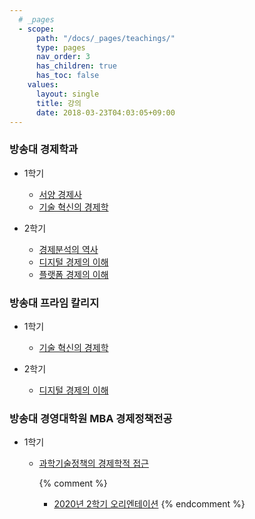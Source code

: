 ```yaml
---
  # _pages
  - scope:
      path: "/docs/_pages/teachings/"
      type: pages
	  nav_order: 3
	  has_children: true
	  has_toc: false
    values:
      layout: single
	  title: 강의
	  date: 2018-03-23T04:03:05+09:00
---
```


### 방송대 경제학과
- 1학기 
  * [서양 경제사](/teachings/economic_history/)
  * [기술 혁신의 경제학](/teachings/technological_innovation/)

- 2학기 
  * [경제분석의 역사](/teachings/history_of_economic_thought/)
  * [디지털 경제의 이해](/teachings/digital_economy/)
  * [플랫폼 경제의 이해](/teachings/platform_economy/)


### 방송대 프라임 칼리지
- 1학기 
  * [기술 혁신의 경제학](/teachings/technological_innovation_prime/)

- 2학기 
  * [디지털 경제의 이해](/teachings/digital_economy_prime/)

### 방송대 경영대학원 MBA 경제정책전공
- 1학기
  * [과학기술정책의 경제학적 접근](/teachings/innvoation_policy/)
  
  
    {% comment %}
    * [2020년 2학기 오리엔테이션](/teachings/innvoation_policy/orientation/)
    {% endcomment %}
